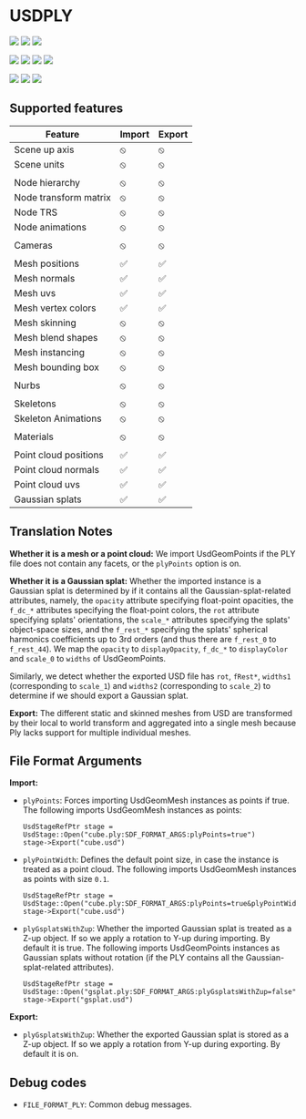 # USDPLY

[![](https://byob.yarr.is/kwblackstone/USD-Fileformat-plugins/windows-2022-2405-PLY)](https://github.com/kwblackstone/USD-Fileformat-plugins/actions/workflows/ci.yml) [![](https://byob.yarr.is/kwblackstone/USD-Fileformat-plugins/windows-2022-2311-PLY)](https://github.com/kwblackstone/USD-Fileformat-plugins/actions/workflows/ci.yml) [![](https://byob.yarr.is/kwblackstone/USD-Fileformat-plugins/windows-2022-2308-PLY)](https://github.com/kwblackstone/USD-Fileformat-plugins/actions/workflows/ci.yml)

[![](https://byob.yarr.is/kwblackstone/USD-Fileformat-plugins/macOS-14-2405-PLY)](https://github.com/kwblackstone/USD-Fileformat-plugins/actions/workflows/ci.yml) [![](https://byob.yarr.is/kwblackstone/USD-Fileformat-plugins/macOS-13-2405-PLY)](https://github.com/kwblackstone/USD-Fileformat-plugins/actions/workflows/ci.yml) [![](https://byob.yarr.is/kwblackstone/USD-Fileformat-plugins/macOS-13-2311-PLY)](https://github.com/kwblackstone/USD-Fileformat-plugins/actions/workflows/ci.yml) [![](https://byob.yarr.is/kwblackstone/USD-Fileformat-plugins/macOS-13-2308-PLY)](https://github.com/kwblackstone/USD-Fileformat-plugins/actions/workflows/ci.yml)

[![](https://byob.yarr.is/kwblackstone/USD-Fileformat-plugins/ubuntu-22.04-2405-PLY)](https://github.com/kwblackstone/USD-Fileformat-plugins/actions/workflows/ci.yml) [![](https://byob.yarr.is/kwblackstone/USD-Fileformat-plugins/ubuntu-22.04-2311-PLY)](https://github.com/kwblackstone/USD-Fileformat-plugins/actions/workflows/ci.yml) [![](https://byob.yarr.is/kwblackstone/USD-Fileformat-plugins/ubuntu-22.04-2308-PLY)](https://github.com/kwblackstone/USD-Fileformat-plugins/actions/workflows/ci.yml)


## Supported features

|Feature|Import|Export|
|--|--|--|
|Scene up axis            |⦸|⦸|
|Scene units              |⦸|⦸|
||||
|Node hierarchy           |⦸|⦸|
|Node transform matrix    |⦸|⦸|
|Node TRS                 |⦸|⦸|
|Node animations          |⦸|⦸|
||||
|Cameras                  |⦸|⦸|
||||
|Mesh positions           |✅|✅|
|Mesh normals             |✅|✅|
|Mesh uvs                 |✅|✅|
|Mesh vertex colors       |✅|✅|
|Mesh skinning            |⦸|⦸|
|Mesh blend shapes        |⦸|⦸|
|Mesh instancing          |⦸|⦸|
|Mesh bounding box        |⦸|⦸|
||||
|Nurbs                    |⦸|⦸|
||||
|Skeletons                |⦸|⦸|
|Skeleton Animations      |⦸|⦸|
||||
|Materials                |⦸|⦸|
||||
|Point cloud positions    |✅|✅|
|Point cloud normals      |✅|✅|
|Point cloud uvs          |✅|✅|
|Gaussian splats          |✅|✅|

## Translation Notes

**Whether it is a mesh or a point cloud:**
We import UsdGeomPoints if the PLY file does not contain any facets, or the `plyPoints` option is on.

**Whether it is a Gaussian splat:**
Whether the imported instance is a Gaussian splat is determined by if it contains all the Gaussian-splat-related attributes, namely,
the `opacity` attribute specifying float-point opacities, the `f_dc_*` attributes specifying the float-point colors, the `rot` attribute specifying
splats' orientations, the `scale_*` attributes specifying the splats' object-space sizes, and the `f_rest_*` specifying the splats' spherical harmonics
coefficients up to 3rd orders (and thus there are `f_rest_0` to `f_rest_44`). We map the `opacity` to `displayOpacity`, `f_dc_*` to `displayColor` and `scale_0`
to `widths` of UsdGeomPoints.

Similarly, we detect whether the exported USD file has `rot`, `fRest*`, `widths1` (corresponding to `scale_1`) and `widths2` (corresponding to `scale_2`)
to determine if we should export a Gaussian splat.

**Export:**
The different static and skinned meshes from USD are transformed by their local to world transform 
and aggregated into a single mesh because Ply lacks support for multiple individual meshes.

## File Format Arguments

**Import:**

* `plyPoints`: Forces importing UsdGeomMesh instances as points if true.
    The following imports UsdGeomMesh instances as points:
    ```
    UsdStageRefPtr stage = UsdStage::Open("cube.ply:SDF_FORMAT_ARGS:plyPoints=true")
    stage->Export("cube.usd")
    ```
* `plyPointWidth`: Defines the default point size, in case the instance is treated as a point cloud.
    The following imports UsdGeomMesh instances as points with size `0.1`.
    ```
    UsdStageRefPtr stage = UsdStage::Open("cube.ply:SDF_FORMAT_ARGS:plyPoints=true&plyPointWidth=0.1")
    stage->Export("cube.usd")
    ```
* `plyGsplatsWithZup`: Whether the imported Gaussian splat is treated as a Z-up object. If so we apply a rotation
    to Y-up during importing. By default it is true.
    The following imports UsdGeomPoints instances as Gaussian splats without rotation (if the PLY contains all the Gaussian-splat-related attributes).
    ```
    UsdStageRefPtr stage = UsdStage::Open("gsplat.ply:SDF_FORMAT_ARGS:plyGsplatsWithZup=false")
    stage->Export("gsplat.usd")
    ```

**Export:**

* `plyGsplatsWithZup`: Whether the exported Gaussian splat is stored as a Z-up object. If so we apply a rotation
    from Y-up during exporting. By default it is on.

## Debug codes
* `FILE_FORMAT_PLY`: Common debug messages.


